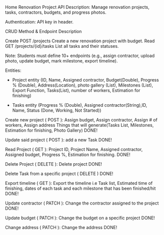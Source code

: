 Home Renovation Project API 
Description: Manage renovation projects, tasks, contractors, budgets, and progress photos. 

Authentication: API key in header.

CRUD Method & Endpoint                                 Description

Create POST /projects                   Create a new renovation project with budget.
Read GET /projects/{id}/tasks           List all tasks and their statuses. 

Note: Students must define 10+ endpoints 
(e.g., assign contractor, upload photo, update budget, mark milestone, export timeline). 

Entities:
- Project entity (ID, Name, Assigned contractor, Budget(Double), Progress % (Double), Address(Location), photo gallery (List), Milestones (List), Export Function, Tasks(List), 
number of workers, Estimation for finishing)

- Tasks entity (Progress % (Double), Assigned contractor(String),ID, Name, Status (Done, Working, Not Started))

Create new project ( POST ): Assign budget, Assign contractor, Assign # of workers, Assign address
Things that will generate(Tasks List, Milestones, Estimation for finishing, Photo Gallery) DONE!

Update said project ( POST ): add a new Task DONE!

Read Project ( GET ): Project ID, Project Name, Assigned contractor, Assigned budget, Progress %, Estimation for finishing. DONE!

Delete Project ( DELETE ): Delete project DONE!

Delete Task from a specific project ( DELETE ) DONE!

Export timeline ( GET ): Export the timeline i.e Task list, Estimated time of finishing, 
dates of each task and each milestone that has been finished/hit DONE!

Update contractor ( PATCH ): Change the contractor assigned to the project DONE!

Update budget ( PATCH ): Change the budget on a specific project DONE!

Change address ( PATCH ): Change the address DONE!